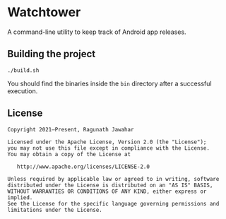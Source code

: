 # Watchtower

A command-line utility to keep track of Android app releases.

## Building the project

```shell
./build.sh
```

You should find the binaries inside the `bin` directory after a successful execution.

## License

```
Copyright 2021—Present, Ragunath Jawahar

Licensed under the Apache License, Version 2.0 (the "License");
you may not use this file except in compliance with the License.
You may obtain a copy of the License at

   http://www.apache.org/licenses/LICENSE-2.0

Unless required by applicable law or agreed to in writing, software
distributed under the License is distributed on an "AS IS" BASIS,
WITHOUT WARRANTIES OR CONDITIONS OF ANY KIND, either express or implied.
See the License for the specific language governing permissions and
limitations under the License.
```
